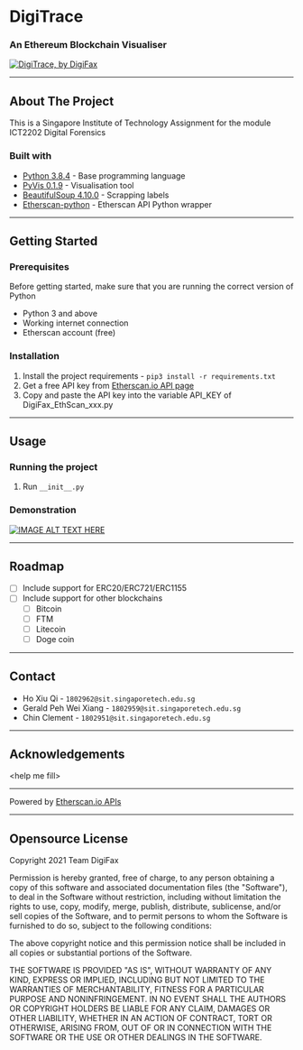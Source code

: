 # DigiTrace
### An Ethereum Blockchain Visualiser
[![DigiTrace, by DigiFax](https://pimp-my-readme.webapp.io/pimp-my-readme/wavy-banner?subtitle=by%20Team%20DigiFax&title=DigiTrace)](#)

---

## About The Project

This is a Singapore Institute of Technology Assignment for the module ICT2202 Digital Forensics


### Built with

- [Python 3.8.4](https://www.python.org/downloads/) - Base programming language
- [PyVis 0.1.9](https://pyvis.readthedocs.io/en/latest/) - Visualisation tool
- [BeautifulSoup 4.10.0](https://beautiful-soup-4.readthedocs.io/en/latest/) - Scrapping labels
- [Etherscan-python](https://github.com/pcko1/etherscan-python) - Etherscan API Python wrapper

---

## Getting Started

### Prerequisites

Before getting started, make sure that you are running the correct version of Python

- Python 3 and above
- Working internet connection
- Etherscan account (free)

### Installation

1. Install the project requirements - ```pip3 install -r requirements.txt```
2. Get a free API key from [Etherscan.io API page](https://etherscan.io/apis#misc)
3. Copy and paste the API key into the variable API_KEY of DigiFax_EthScan_xxx.py 
---

## Usage

### Running the project

1. Run ```__init__.py```

### Demonstration
[![IMAGE ALT TEXT HERE](https://img.youtube.com/vi/jCUTFR-LUfE/0.jpg)](https://www.youtube.com/watch?v=jCUTFR-LUfE)

---

## Roadmap
- [ ] Include support for ERC20/ERC721/ERC1155
- [ ] Include support for other blockchains
  - [ ] Bitcoin
  - [ ] FTM
  - [ ] Litecoin
  - [ ] Doge coin

---

## Contact

- Ho Xiu Qi - ```1802962@sit.singaporetech.edu.sg```
- Gerald Peh Wei Xiang - ```1802959@sit.singaporetech.edu.sg```
- Chin Clement - ```1802951@sit.singaporetech.edu.sg```

---

## Acknowledgements

\<help me fill>

---

Powered by [Etherscan.io APIs](https://etherscan.io/apis#misc)

---

## Opensource License

Copyright 2021 Team DigiFax

Permission is hereby granted, free of charge, to any person obtaining a copy of this software and associated documentation files (the "Software"), to deal in the Software without restriction, including without limitation the rights to use, copy, modify, merge, publish, distribute, sublicense, and/or sell copies of the Software, and to permit persons to whom the Software is furnished to do so, subject to the following conditions:

The above copyright notice and this permission notice shall be included in all copies or substantial portions of the Software.

THE SOFTWARE IS PROVIDED "AS IS", WITHOUT WARRANTY OF ANY KIND, EXPRESS OR IMPLIED, INCLUDING BUT NOT LIMITED TO THE WARRANTIES OF MERCHANTABILITY, FITNESS FOR A PARTICULAR PURPOSE AND NONINFRINGEMENT. IN NO EVENT SHALL THE AUTHORS OR COPYRIGHT HOLDERS BE LIABLE FOR ANY CLAIM, DAMAGES OR OTHER LIABILITY, WHETHER IN AN ACTION OF CONTRACT, TORT OR OTHERWISE, ARISING FROM, OUT OF OR IN CONNECTION WITH THE SOFTWARE OR THE USE OR OTHER DEALINGS IN THE SOFTWARE.
